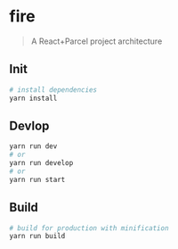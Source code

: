 # fire

> A React+Parcel project architecture

## Init

``` bash
# install dependencies
yarn install
```

## Devlop

```bash
yarn run dev
# or 
yarn run develop
# or 
yarn run start
```

## Build

```bash
# build for production with minification
yarn run build
```
